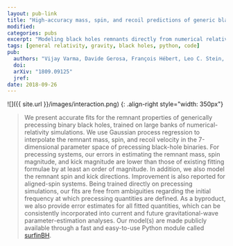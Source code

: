 ```yaml
---
layout: pub-link
title: "High-accuracy mass, spin, and recoil predictions of generic black-hole merger remnants"
modified:
categories: pubs
excerpt: "Modeling black holes remnants directly from numerical relativity"
tags: [general relativity, gravity, black holes, python, code]
pub:
  authors: "Vijay Varma, Davide Gerosa, François Hébert, Leo C. Stein, and Hao Zhang"
  doi:
  arXiv: "1809.09125"
  jref:
date: 2018-09-26
---
```


![]({{ site.url }}/images/interaction.png)
{: .align-right style="width: 350px"}
> We present accurate fits for the remnant properties of generically
> precessing binary black holes, trained on large banks of
> numerical-relativity simulations. We use Gaussian process regression
> to interpolate the remnant mass, spin, and recoil velocity in the
> 7-dimensional parameter space of precessing black-hole binaries. For
> precessing systems, our errors in estimating the remnant mass, spin
> magnitude, and kick magnitude are lower than those of existing
> fitting formulae by at least an order of magnitude. In addition, we
> also model the remnant spin and kick directions. Improvement is also
> reported for aligned-spin systems. Being trained directly on
> precessing simulations, our fits are free from ambiguities regarding
> the initial frequency at which precessing quantities are defined. As
> a byproduct, we also provide error estimates for all fitted
> quantities, which can be consistently incorporated into current and
> future gravitational-wave parameter-estimation analyses. Our
> model(s) are made publicly available through a fast and easy-to-use
> Python module called [surfinBH](https://pypi.org/project/surfinBH/).
